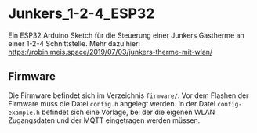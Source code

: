 # Junkers_1-2-4_ESP32
Ein ESP32 Arduino Sketch für die Steuerung einer Junkers Gastherme an einer 1-2-4 Schnittstelle. Mehr dazu hier: https://robin.meis.space/2019/07/03/junkers-therme-mit-wlan/

## Firmware
Die Firmware befindet sich im Verzeichnis `firmware/`. Vor dem Flashen der Firmware muss die Datei `config.h` angelegt werden. In der Datei `config-example.h` befindet sich eine Vorlage, bei der die eigenen WLAN Zugangsdaten und der MQTT eingetragen werden müssen.
